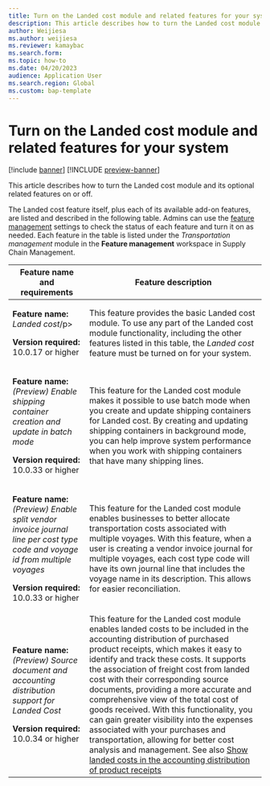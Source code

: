 ```yaml
---
title: Turn on the Landed cost module and related features for your system
description: This article describes how to turn the Landed cost module and its optional extra features on or off.
author: Weijiesa
ms.author: weijiesa
ms.reviewer: kamaybac
ms.search.form:
ms.topic: how-to
ms.date: 04/20/2023
audience: Application User
ms.search.region: Global
ms.custom: bap-template
---
```


# Turn on the Landed cost module and related features for your system

[!include [banner](../includes/banner.md)]
[!INCLUDE [preview-banner](../includes/preview-banner.md)]

<!-- KFM: Preview until further notice -->

This article describes how to turn the Landed cost module and its optional related features on or off.

The Landed cost feature itself, plus each of its available add-on features, are listed and described in the following table. Admins can use the [feature management](../../fin-ops-core/fin-ops/get-started/feature-management/feature-management-overview.md) settings to check the status of each feature and turn it on as needed. Each feature in the table is listed under the *Transportation management* module in the **Feature management** workspace in Supply Chain Management.

| Feature name and requirements | Feature description |
|---|---|
| <p>**Feature name:**</br>*Landed cost*/p><p>**Version required:**</br>10.0.17 or higher</p> | This feature provides the basic Landed cost module. To use any part of the Landed cost module functionality, including the other features listed in this table, the *Landed cost* feature must be turned on for your system. |
| <p>**Feature name:**</br>*(Preview) Enable shipping container creation and update in batch mode*</p><p>**Version required:**</br>10.0.33 or higher</p> | This feature for the Landed cost module makes it possible to use batch mode when you create and update shipping containers for Landed cost. By creating and updating shipping containers in background mode, you can help improve system performance when you work with shipping containers that have many shipping lines. |
| <p>**Feature name:**</br>*(Preview) Enable split vendor invoice journal line per cost type code and voyage id from multiple voyages*</p><p>**Version required:**</br>10.0.33 or higher</p> | This feature for the Landed cost module enables businesses to better allocate transportation costs associated with multiple voyages. With this feature, when a user is creating a vendor invoice journal for multiple voyages, each cost type code will have its own journal line that includes the voyage name in its description. This allows for easier reconciliation. |
| <p>**Feature name:** *(Preview) Source document and accounting distribution support for Landed Cost*</p><p>**Version required:** 10.0.34 or higher</p> | This feature for the Landed cost module enables landed costs to be included in the accounting distribution of purchased product receipts, which makes it easy to identify and track these costs. It supports the association of freight cost from landed cost with their corresponding source documents, providing a more accurate and comprehensive view of the total cost of goods received. With this functionality, you can gain greater visibility into the expenses associated with your purchases and transportation, allowing for better cost analysis and management. See also [Show landed costs in the accounting distribution of product receipts](manage-voyages.md#source-doc-post) |
